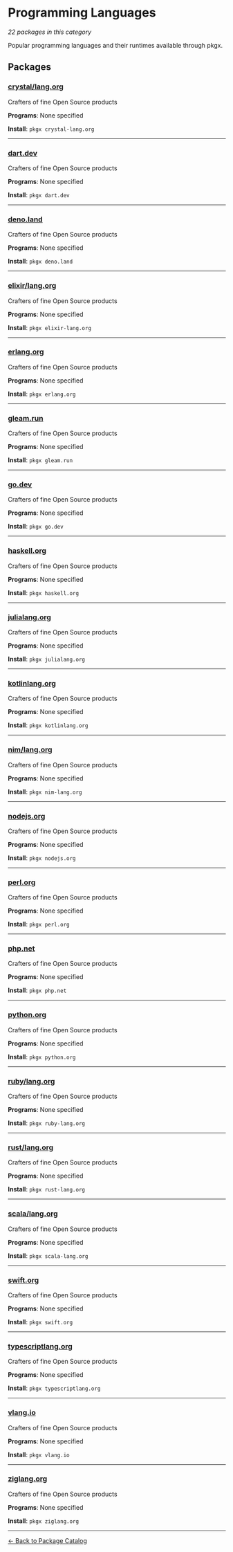 # Programming Languages

*22 packages in this category*

Popular programming languages and their runtimes available through pkgx.

## Packages

### [crystal/lang.org](../packages/crystallangorg.md)

Crafters of fine Open Source products

**Programs**: None specified

**Install**: `pkgx crystal-lang.org`

---

### [dart.dev](../packages/dartdev.md)

Crafters of fine Open Source products

**Programs**: None specified

**Install**: `pkgx dart.dev`

---

### [deno.land](../packages/denoland.md)

Crafters of fine Open Source products

**Programs**: None specified

**Install**: `pkgx deno.land`

---

### [elixir/lang.org](../packages/elixirlangorg.md)

Crafters of fine Open Source products

**Programs**: None specified

**Install**: `pkgx elixir-lang.org`

---

### [erlang.org](../packages/erlangorg.md)

Crafters of fine Open Source products

**Programs**: None specified

**Install**: `pkgx erlang.org`

---

### [gleam.run](../packages/gleamrun.md)

Crafters of fine Open Source products

**Programs**: None specified

**Install**: `pkgx gleam.run`

---

### [go.dev](../packages/godev.md)

Crafters of fine Open Source products

**Programs**: None specified

**Install**: `pkgx go.dev`

---

### [haskell.org](../packages/haskellorg.md)

Crafters of fine Open Source products

**Programs**: None specified

**Install**: `pkgx haskell.org`

---

### [julialang.org](../packages/julialangorg.md)

Crafters of fine Open Source products

**Programs**: None specified

**Install**: `pkgx julialang.org`

---

### [kotlinlang.org](../packages/kotlinlangorg.md)

Crafters of fine Open Source products

**Programs**: None specified

**Install**: `pkgx kotlinlang.org`

---

### [nim/lang.org](../packages/nimlangorg.md)

Crafters of fine Open Source products

**Programs**: None specified

**Install**: `pkgx nim-lang.org`

---

### [nodejs.org](../packages/nodejsorg.md)

Crafters of fine Open Source products

**Programs**: None specified

**Install**: `pkgx nodejs.org`

---

### [perl.org](../packages/perlorg.md)

Crafters of fine Open Source products

**Programs**: None specified

**Install**: `pkgx perl.org`

---

### [php.net](../packages/phpnet.md)

Crafters of fine Open Source products

**Programs**: None specified

**Install**: `pkgx php.net`

---

### [python.org](../packages/pythonorg.md)

Crafters of fine Open Source products

**Programs**: None specified

**Install**: `pkgx python.org`

---

### [ruby/lang.org](../packages/rubylangorg.md)

Crafters of fine Open Source products

**Programs**: None specified

**Install**: `pkgx ruby-lang.org`

---

### [rust/lang.org](../packages/rustlangorg.md)

Crafters of fine Open Source products

**Programs**: None specified

**Install**: `pkgx rust-lang.org`

---

### [scala/lang.org](../packages/scalalangorg.md)

Crafters of fine Open Source products

**Programs**: None specified

**Install**: `pkgx scala-lang.org`

---

### [swift.org](../packages/swiftorg.md)

Crafters of fine Open Source products

**Programs**: None specified

**Install**: `pkgx swift.org`

---

### [typescriptlang.org](../packages/typescriptlangorg.md)

Crafters of fine Open Source products

**Programs**: None specified

**Install**: `pkgx typescriptlang.org`

---

### [vlang.io](../packages/vlangio.md)

Crafters of fine Open Source products

**Programs**: None specified

**Install**: `pkgx vlang.io`

---

### [ziglang.org](../packages/ziglangorg.md)

Crafters of fine Open Source products

**Programs**: None specified

**Install**: `pkgx ziglang.org`

---

[← Back to Package Catalog](../package-catalog.md)
